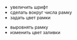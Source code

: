 + увеличить шрифт 
+ сделать вокруг числа рамку
+ задать цвет рамки
- выровнять рамку
- изменить цвет заливки
